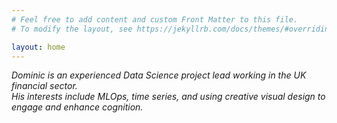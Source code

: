 ```yaml
---
# Feel free to add content and custom Front Matter to this file.
# To modify the layout, see https://jekyllrb.com/docs/themes/#overriding-theme-defaults

layout: home
---
```


*Dominic is an experienced Data Science project lead working in the UK financial sector.*  
*His interests include MLOps, time series, and using creative visual design to*
*engage and enhance cognition.*
